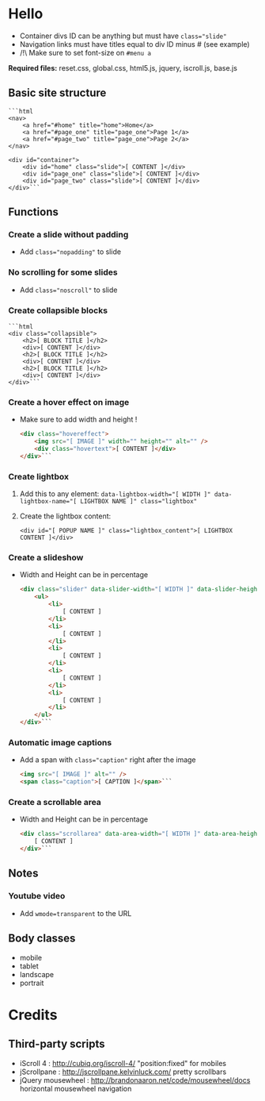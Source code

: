 #  Hello

+ Container divs ID can be anything but must have `class="slide"`
+ Navigation links must have titles equal to div ID minus # (see example)
+ /!\ Make sure to set font-size on `#menu a`

**Required files:** reset.css, global.css, html5.js, jquery, iscroll.js, base.js

## Basic site structure

	```html
	<nav>
		<a href="#home" title="home">Home</a>
		<a href="#page_one" title="page_one">Page 1</a>
		<a href="#page_two" title="page_one">Page 2</a>
	</nav>
	
	<div id="container">
		<div id="home" class="slide">[ CONTENT ]</div>
		<div id="page_one" class="slide">[ CONTENT ]</div>
		<div id="page_two" class="slide">[ CONTENT ]</div>
	</div>```

## Functions

### Create a slide without padding

- Add `class="nopadding"` to slide

### No scrolling for some slides

- Add `class="noscroll"` to slide

### Create collapsible blocks

	```html
	<div class="collapsible">
		<h2>[ BLOCK TITLE ]</h2>
		<div>[ CONTENT ]</div>
		<h2>[ BLOCK TITLE ]</h2>
		<div>[ CONTENT ]</div>
		<h2>[ BLOCK TITLE ]</h2>
		<div>[ CONTENT ]</div>
	</div>```

### Create a hover effect on image

- Make sure to add width and height !

	```html
	<div class="hovereffect">
		<img src="[ IMAGE ]" width="" height="" alt="" />
		<div class="hovertext">[ CONTENT ]</div>
	</div>```

### Create lightbox

1. Add this to any element: `data-lightbox-width="[ WIDTH ]" data-lightbox-name="[ LIGHTBOX NAME ]" class="lightbox"`
2. Create the lightbox content:

	```<div id="[ POPUP NAME ]" class="lightbox_content">[ LIGHTBOX CONTENT ]</div>```

### Create a slideshow

- Width and Height can be in percentage

	```html
	<div class="slider" data-slider-width="[ WIDTH ]" data-slider-height="[ HEIGHT ]">
		<ul>
			<li>
				[ CONTENT ]
			</li>
			<li>
				[ CONTENT ]
			</li>
			<li>
				[ CONTENT ]
			</li>
			<li>
				[ CONTENT ]
			</li>
			<li>
				[ CONTENT ]
			</li>
		</ul>
	</div>```

### Automatic image captions

- Add a span with `class="caption"` right after the image

	```html
	<img src="[ IMAGE ]" alt="" />
	<span class="caption">[ CAPTION ]</span>```

### Create a scrollable area

- Width and Height can be in percentage

	```html
	<div class="scrollarea" data-area-width="[ WIDTH ]" data-area-height="[ HEIGHT ]">
		[ CONTENT ]
	</div>```

## Notes

### Youtube video

- Add `wmode=transparent` to the URL

## Body classes

- mobile
- tablet
- landscape
- portrait

# Credits

## Third-party scripts

- iScroll 4 : http://cubiq.org/iscroll-4/
	"position:fixed" for mobiles
- jScrollpane : http://jscrollpane.kelvinluck.com/
	pretty scrollbars
- jQuery mousewheel : http://brandonaaron.net/code/mousewheel/docs
	horizontal mousewheel navigation